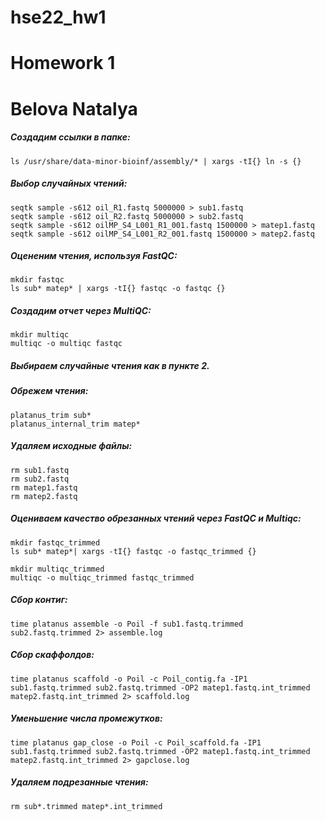 # hse22_hw1
# Homework 1
# Belova Natalya

##### Создадим ссылки в папке:
```
ls /usr/share/data-minor-bioinf/assembly/* | xargs -tI{} ln -s {} 
```

##### Выбор случайных чтений:
```
seqtk sample -s612 oil_R1.fastq 5000000 > sub1.fastq
seqtk sample -s612 oil_R2.fastq 5000000 > sub2.fastq
seqtk sample -s612 oilMP_S4_L001_R1_001.fastq 1500000 > matep1.fastq
seqtk sample -s612 oilMP_S4_L001_R2_001.fastq 1500000 > matep2.fastq
```

##### Оцененим чтения, используя FastQC:
```
mkdir fastqc
ls sub* matep* | xargs -tI{} fastqc -o fastqc {}
```

##### Создадим отчет через MultiQC:
```
mkdir multiqc
multiqc -o multiqc fastqc
```
##### Выбираем случaйные чтения как в пункте 2.
##### Обрежем чтения:
```
platanus_trim sub*
platanus_internal_trim matep*
```

##### Удаляем исходные файлы:
```
rm sub1.fastq
rm sub2.fastq
rm matep1.fastq
rm matep2.fastq
```
##### Oцениваем качество обрезанных чтений через FastQC и Multiqc:
```
mkdir fastqc_trimmed
ls sub* matep*| xargs -tI{} fastqc -o fastqc_trimmed {}
```
```
mkdir multiqc_trimmed
multiqc -o multiqc_trimmed fastqc_trimmed
```

##### Cбор контиг:
```
time platanus assemble -o Poil -f sub1.fastq.trimmed sub2.fastq.trimmed 2> assemble.log
```

##### Сбор скаффолдов:
```
time platanus scaffold -o Poil -c Poil_contig.fa -IP1 sub1.fastq.trimmed sub2.fastq.trimmed -OP2 matep1.fastq.int_trimmed matep2.fastq.int_trimmed 2> scaffold.log
```

##### Уменьшение числа промежутков:
```
time platanus gap_close -o Poil -c Poil_scaffold.fa -IP1 sub1.fastq.trimmed sub2.fastq.trimmed -OP2 matep1.fastq.int_trimmed matep2.fastq.int_trimmed 2> gapclose.log
```

##### Удаляем подрезанные чтения:
```
rm sub*.trimmed matep*.int_trimmed
```
